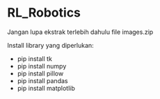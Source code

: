 # RL_Robotics

Jangan lupa ekstrak terlebih dahulu file images.zip

Install library yang diperlukan:

- pip install tk
- pip install numpy
- pip install pillow
- pip install pandas
- pip install matplotlib
